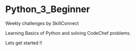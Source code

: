 # Python_3_Beginner
Weekly challenges by SkillConnect

Learning Basics of Python and solving CodeChef problems.

Lets get started !!
